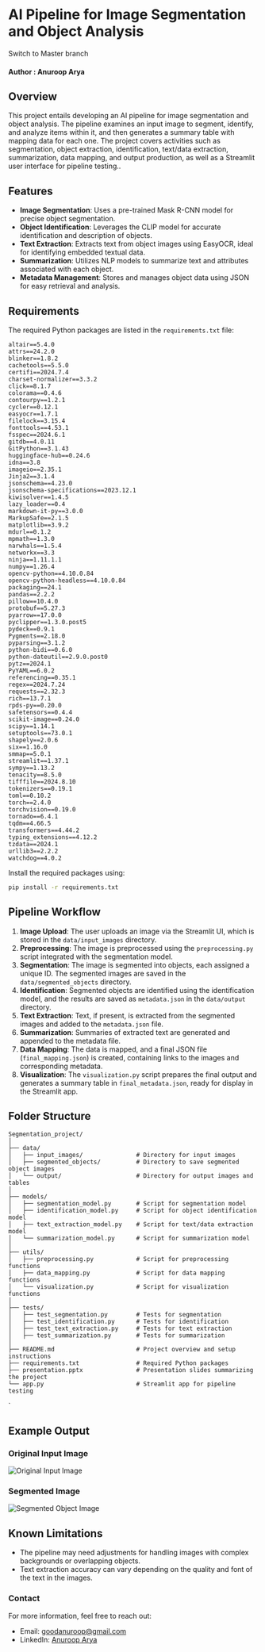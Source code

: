 # AI Pipeline for Image Segmentation and Object Analysis 
Switch to Master branch 
#### Author : Anuroop Arya

## Overview

This project entails developing an AI pipeline for image segmentation and object analysis. The pipeline examines an input image to segment, identify, and analyze items within it, and then generates a summary table with mapping data for each one. The project covers activities such as segmentation, object extraction, identification, text/data extraction, summarization, data mapping, and output production, as well as a Streamlit user interface for pipeline testing..

## Features

- **Image Segmentation**: Uses a pre-trained Mask R-CNN model for precise object segmentation.
- **Object Identification**: Leverages the CLIP model for accurate identification and description of objects.
- **Text Extraction**: Extracts text from object images using EasyOCR, ideal for identifying embedded textual data.
- **Summarization**: Utilizes NLP models to summarize text and attributes associated with each object.
- **Metadata Management**: Stores and manages object data using JSON for easy retrieval and analysis.

## Requirements

The required Python packages are listed in the `requirements.txt` file:

```
altair==5.4.0
attrs==24.2.0
blinker==1.8.2
cachetools==5.5.0
certifi==2024.7.4
charset-normalizer==3.3.2
click==8.1.7
colorama==0.4.6
contourpy==1.2.1
cycler==0.12.1
easyocr==1.7.1
filelock==3.15.4
fonttools==4.53.1
fsspec==2024.6.1
gitdb==4.0.11
GitPython==3.1.43
huggingface-hub==0.24.6
idna==3.8
imageio==2.35.1
Jinja2==3.1.4
jsonschema==4.23.0
jsonschema-specifications==2023.12.1
kiwisolver==1.4.5
lazy_loader==0.4
markdown-it-py==3.0.0
MarkupSafe==2.1.5
matplotlib==3.9.2
mdurl==0.1.2
mpmath==1.3.0
narwhals==1.5.4
networkx==3.3
ninja==1.11.1.1
numpy==1.26.4
opencv-python==4.10.0.84
opencv-python-headless==4.10.0.84
packaging==24.1
pandas==2.2.2
pillow==10.4.0
protobuf==5.27.3
pyarrow==17.0.0
pyclipper==1.3.0.post5
pydeck==0.9.1
Pygments==2.18.0
pyparsing==3.1.2
python-bidi==0.6.0
python-dateutil==2.9.0.post0
pytz==2024.1
PyYAML==6.0.2
referencing==0.35.1
regex==2024.7.24
requests==2.32.3
rich==13.7.1
rpds-py==0.20.0
safetensors==0.4.4
scikit-image==0.24.0
scipy==1.14.1
setuptools==73.0.1
shapely==2.0.6
six==1.16.0
smmap==5.0.1
streamlit==1.37.1
sympy==1.13.2
tenacity==8.5.0
tifffile==2024.8.10
tokenizers==0.19.1
toml==0.10.2
torch==2.4.0
torchvision==0.19.0
tornado==6.4.1
tqdm==4.66.5
transformers==4.44.2
typing_extensions==4.12.2
tzdata==2024.1
urllib3==2.2.2
watchdog==4.0.2
```

Install the required packages using:

```bash
pip install -r requirements.txt
```

## Pipeline Workflow

1. **Image Upload**: The user uploads an image via the Streamlit UI, which is stored in the `data/input_images` directory.
2. **Preprocessing**: The image is preprocessed using the `preprocessing.py` script integrated with the segmentation model.
3. **Segmentation**: The image is segmented into objects, each assigned a unique ID. The segmented images are saved in the `data/segmented_objects` directory.
4. **Identification**: Segmented objects are identified using the identification model, and the results are saved as `metadata.json` in the `data/output` directory.
5. **Text Extraction**: Text, if present, is extracted from the segmented images and added to the `metadata.json` file.
6. **Summarization**: Summaries of extracted text are generated and appended to the metadata file.
7. **Data Mapping**: The data is mapped, and a final JSON file (`final_mapping.json`) is created, containing links to the images and corresponding metadata.
8. **Visualization**: The `visualization.py` script prepares the final output and generates a summary table in `final_metadata.json`, ready for display in the Streamlit app.

## Folder Structure


```
Segmentation_project/
│
├── data/
│   ├── input_images/               # Directory for input images
│   ├── segmented_objects/          # Directory to save segmented object images
│   └── output/                     # Directory for output images and tables
│
├── models/
│   ├── segmentation_model.py       # Script for segmentation model
│   ├── identification_model.py     # Script for object identification model
│   ├── text_extraction_model.py    # Script for text/data extraction model
│   └── summarization_model.py      # Script for summarization model
│
├── utils/
│   ├── preprocessing.py            # Script for preprocessing functions
│   ├── data_mapping.py             # Script for data mapping functions
│   └── visualization.py            # Script for visualization functions
│
├── tests/
│   ├── test_segmentation.py        # Tests for segmentation
│   ├── test_identification.py      # Tests for identification
│   ├── test_text_extraction.py     # Tests for text extraction
│   ├── test_summarization.py       # Tests for summarization
│
├── README.md                       # Project overview and setup instructions
├── requirements.txt                # Required Python packages
├── presentation.pptx               # Presentation slides summarizing the project
└── app.py                          # Streamlit app for pipeline testing
```
`

## Example Output

### Original Input Image
![Original Input Image](https://github.com/mylifeasAnuroop/anuroop-arya-wasserstoff-AiInternTask/blob/master/Segmentation_project/data/input_images/hooman.jpg)

### Segmented Image
![Segmented Object Image](https://github.com/mylifeasAnuroop/anuroop-arya-wasserstoff-AiInternTask/blob/master/Segmentation_project/data/segmented_objects/hooman_object_0.png)

## Known Limitations

- The pipeline may need adjustments for handling images with complex backgrounds or overlapping objects.
- Text extraction accuracy can vary depending on the quality and font of the text in the images.

### Contact

For more information, feel free to reach out:

- Email: goodanuroop@gmail.com
- LinkedIn: [Anuroop Arya](https://www.linkedin.com/in/anuroop-arya-803b2625b/)




